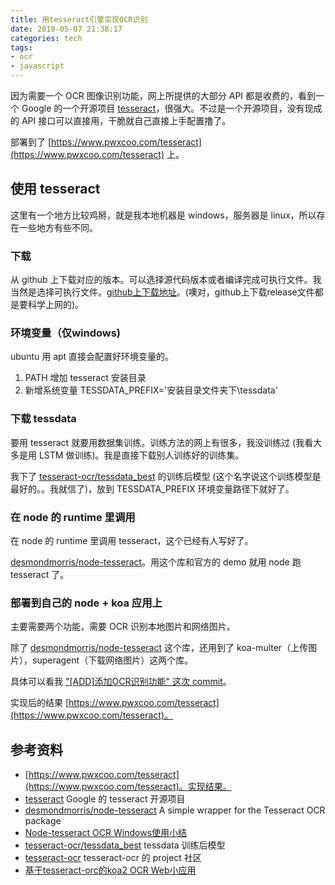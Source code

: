 ```yaml
---
title: 用tesseract引擎实现OCR识别
date: 2018-05-07 21:38:17
categories: tech
tags:
- ocr
- javascript
---
```


因为需要一个 OCR 图像识别功能，网上所提供的大部分 API 都是收费的，看到一个 Google 的一个开源项目 [tesseract](https://github.com/tesseract-ocr/tesseract)，很强大。不过是一个开源项目，没有现成的 API 接口可以直接用，干脆就自己直接上手配置撸了。

部署到了 [https://www.pwxcoo.com/tesseract](https://www.pwxcoo.com/tesseract) 上。

## 使用 tesseract
这里有一个地方比较鸡掰，就是我本地机器是 windows，服务器是 linux，所以存在一些地方有些不同。

### 下载
从 github 上下载对应的版本。可以选择源代码版本或者编译完成可执行文件。我当然是选择可执行文件。[github上下载地址](https://github.com/tesseract-ocr/tesseract/wiki)。(噢对，github上下载release文件都是要科学上网的)。

### 环境变量（仅windows)
ubuntu 用 apt 直接会配置好环境变量的。

1. PATH 增加  tesseract 安装目录
2. 新增系统变量 TESSDATA_PREFIX='安装目录文件夹下\tessdata'

### 下载 tessdata
要用 tesseract 就要用数据集训练。训练方法的网上有很多，我没训练过 (我看大多是用 LSTM 做训练)。我是直接下载别人训练好的训练集。

我下了 [tesseract-ocr/tessdata_best](https://github.com/tesseract-ocr/tessdata_best) 的训练后模型 (这个名字说这个训练模型是最好的。。我就信了)，放到 TESSDATA_PREFIX 环境变量路径下就好了。

### 在 node 的 runtime 里调用
在 node 的 runtime 里调用 tesseract，这个已经有人写好了。

[desmondmorris/node-tesseract](https://github.com/desmondmorris/node-tesseract)。用这个库和官方的 demo 就用 node 跑 tesseract 了。

### 部署到自己的 node + koa 应用上
主要需要两个功能，需要 OCR 识别本地图片和网络图片。

除了 [desmondmorris/node-tesseract](https://github.com/desmondmorris/node-tesseract) 这个库，还用到了 koa-multer（上传图片），superagent（下载网络图片）这两个库。

具体可以看我 ["[ADD]添加OCR识别功能" 这次 commit](https://github.com/pwxcoo/BlackMagic/commit/31500a2adaa9b6015e56480050e4d2ca5f5cff24)。

实现后的结果 [https://www.pwxcoo.com/tesseract](https://www.pwxcoo.com/tesseract)。

## 参考资料
- [https://www.pwxcoo.com/tesseract](https://www.pwxcoo.com/tesseract)。实现结果。
- [tesseract](https://github.com/tesseract-ocr/tesseract) Google 的 tesseract 开源项目
- [desmondmorris/node-tesseract](https://github.com/desmondmorris/node-tesseract) A simple wrapper for the Tesseract OCR package
- [Node-tesseract OCR Windows使用小结](https://blog.csdn.net/zm_zhl/article/details/78582831)
- [tesseract-ocr/tessdata_best](https://github.com/tesseract-ocr/tessdata_best) tessdata 训练后模型
- [tesseract-ocr](https://github.com/tesseract-ocr/) tesseract-ocr 的 project 社区
- [基于tesseract-orc的koa2 OCR Web小应用](https://blog.csdn.net/u013810234/article/details/78508311) 